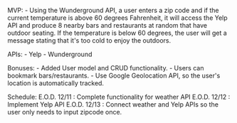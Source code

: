 MVP:
	- Using the Wunderground API, a user enters a zip code and if the current temperature is above 60 degrees Fahrenheit, it will access the Yelp API and produce 8 nearby bars and restaurants at  random that have outdoor seating. If the temperature is below 60 degrees, the user will get a message stating that it's too cold to enjoy the outdoors. 

APIs:
	- Yelp
	- Wunderground

Bonuses: 
	- Added User model and CRUD functionality.
	- Users can bookmark bars/restaurants.
	- Use Google Geolocation API, so the user's location is automatically tracked. 

Schedule:
E.O.D. 12/11 : Complete functionality for weather API
E.O.D. 12/12 : Implement Yelp API
E.O.D. 12/13 : Connect weather and Yelp APIs so the user only needs to input zipcode once. 